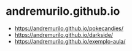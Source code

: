 # andremurilo.github.io

- https://andremurilo.github.io/pokecandies/
- https://andremurilo.github.io/darkside/
- https://andremurilo.github.io/exemplo-aula/
